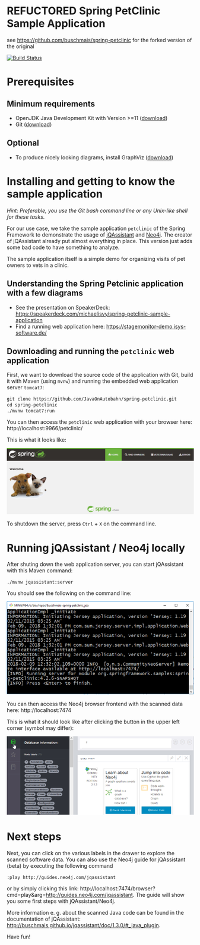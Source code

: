 # REFUCTORED Spring PetClinic Sample Application 
see https://github.com/buschmais/spring-petclinic for the forked version of the original

[![Build Status](https://travis-ci.org/JavaOnAutobahn/spring-petclinic.svg?branch=master)](https://travis-ci.org/JavaOnAutobahn/spring-petclinic)


# Prerequisites

## Minimum requirements
* OpenJDK Java Development Kit with Version >=11 ([download](https://openjdk.java.net/install/))
* Git ([download](https://git-scm.com/downloads))

## Optional
* To produce nicely looking diagrams, install GraphViz ([download](https://www.graphviz.org/download/))

# Installing and getting to know the sample application
_Hint: Preferable, you use the Git bash command line or any Unix-like shell for these tasks._

For our use case, we take the sample application `petclinic` of the Spring Framework to demonstrate the usage of [jQAssistant](https://jqassistant.org/) and [Neo4j](https://neo4j.com/). The creator of jQAssistant already put almost everything in place. This version just adds some bad code to have something to analyze.

The sample application itself is a simple demo for organizing visits of pet owners to vets in a clinic.

## Understanding the Spring Petclinic application with a few diagrams
* See the presentation on SpeakerDeck: https://speakerdeck.com/michaelisvy/spring-petclinic-sample-application
* Find a running web application here: https://stagemonitor-demo.isys-software.de/

## Downloading and running the `petclinic` web application
First, we want to download the source code of the application with Git, build it with Maven (using `mvnw`) and running the embedded web application server `tomcat7`:
```
git clone https://github.com/JavaOnAutobahn/spring-petclinic.git
cd spring-petclinic
./mvnw tomcat7:run
```
You can then access the `petclinic` web application with your browser here: http://localhost:9966/petclinic/

This is what it looks like:

![](docs/screenshots/petclinic_start.png)

To shutdown the server, press `Ctrl` + `X` on the command line.


# Running jQAssistant / Neo4j locally

After shuting down the web application server, you can start jQAssistant with this Maven command:
```
./mvnw jqassistant:server
```
You should see the following on the command line:

![](docs/screenshots/mvn_jqassistant_start.png)

You can then access the Neo4j browser frontend with the scanned data here: http://localhost:7474

This is what it should look like after clicking the button in the upper left corner (symbol may differ):

![](docs/screenshots/neo4j_start.png)

# Next steps

Next, you can click on the various labels in the drawer to explore the scanned software data. You can also use the Neo4j guide for jQAssistant (beta) by executing the following command
```
:play http://guides.neo4j.com/jqassistant
```
or by simply clicking this link: http://localhost:7474/browser?cmd=play&arg=http://guides.neo4j.com/jqassistant. The guide will show you some first steps with jQAssistant/Neo4j.

More information e. g. about the scanned Java code can be found in the documentation of jQAssistant: http://buschmais.github.io/jqassistant/doc/1.3.0/#_java_plugin.

Have fun!
